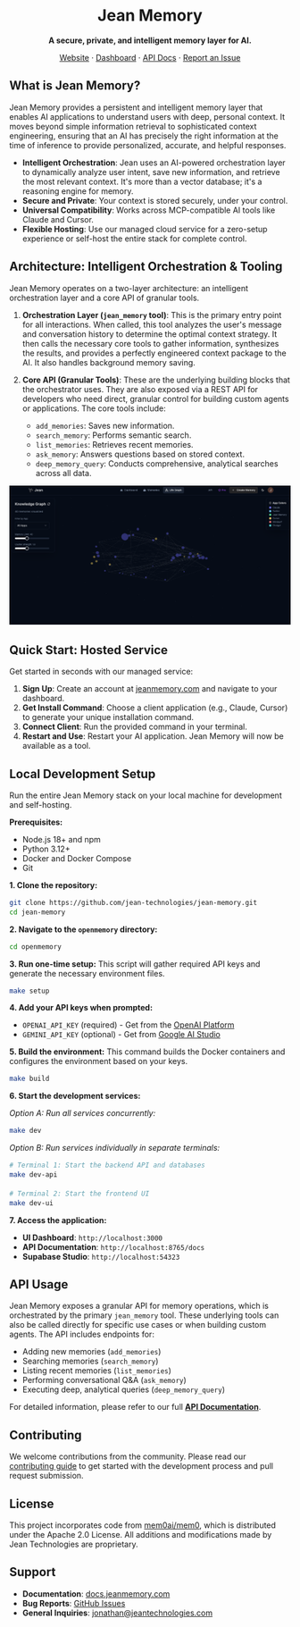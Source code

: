 <h1 align="center">Jean Memory</h1>

<p align="center">
  <strong>A secure, private, and intelligent memory layer for AI.</strong>
</p>

<p align="center">
  <a href="https://jeanmemory.com">Website</a>
  ·
  <a href="https://jeanmemory.com/dashboard-new">Dashboard</a>
  ·
  <a href="https://docs.jeanmemory.com">API Docs</a>
  ·
  <a href="https://github.com/jean-technologies/jean-memory/issues">Report an Issue</a>
</p>

## What is Jean Memory?

Jean Memory provides a persistent and intelligent memory layer that enables AI applications to understand users with deep, personal context. It moves beyond simple information retrieval to sophisticated context engineering, ensuring that an AI has precisely the right information at the time of inference to provide personalized, accurate, and helpful responses.

- **Intelligent Orchestration**: Jean uses an AI-powered orchestration layer to dynamically analyze user intent, save new information, and retrieve the most relevant context. It's more than a vector database; it's a reasoning engine for memory.
- **Secure and Private**: Your context is stored securely, under your control.
- **Universal Compatibility**: Works across MCP-compatible AI tools like Claude and Cursor.
- **Flexible Hosting**: Use our managed cloud service for a zero-setup experience or self-host the entire stack for complete control.

## Architecture: Intelligent Orchestration & Tooling

Jean Memory operates on a two-layer architecture: an intelligent orchestration layer and a core API of granular tools.

1.  **Orchestration Layer (`jean_memory` tool)**: This is the primary entry point for all interactions. When called, this tool analyzes the user's message and conversation history to determine the optimal context strategy. It then calls the necessary core tools to gather information, synthesizes the results, and provides a perfectly engineered context package to the AI. It also handles background memory saving.

2.  **Core API (Granular Tools)**: These are the underlying building blocks that the orchestrator uses. They are also exposed via a REST API for developers who need direct, granular control for building custom agents or applications. The core tools include:
    - `add_memories`: Saves new information.
    - `search_memory`: Performs semantic search.
    - `list_memories`: Retrieves recent memories.
    - `ask_memory`: Answers questions based on stored context.
    - `deep_memory_query`: Conducts comprehensive, analytical searches across all data.

<p align="center">
  <img src="/openmemory/ui/public/og-image.png" width="600px" alt="Jean Memory Knowledge Graph">
</p>

## Quick Start: Hosted Service

Get started in seconds with our managed service:

1.  **Sign Up**: Create an account at [jeanmemory.com](https://jeanmemory.com) and navigate to your dashboard.
2.  **Get Install Command**: Choose a client application (e.g., Claude, Cursor) to generate your unique installation command.
3.  **Connect Client**: Run the provided command in your terminal.
4.  **Restart and Use**: Restart your AI application. Jean Memory will now be available as a tool.

## Local Development Setup

Run the entire Jean Memory stack on your local machine for development and self-hosting.

**Prerequisites:**
- Node.js 18+ and npm
- Python 3.12+
- Docker and Docker Compose
- Git

**1. Clone the repository:**
```bash
git clone https://github.com/jean-technologies/jean-memory.git
cd jean-memory
```

**2. Navigate to the `openmemory` directory:**
```bash
cd openmemory
```

**3. Run one-time setup:**
This script will gather required API keys and generate the necessary environment files.
```bash
make setup
```

**4. Add your API keys when prompted:**
- `OPENAI_API_KEY` (required) - Get from the [OpenAI Platform](https://platform.openai.com/api-keys)
- `GEMINI_API_KEY` (optional) - Get from [Google AI Studio](https://makersuite.google.com/app/apikey)

**5. Build the environment:**
This command builds the Docker containers and configures the environment based on your keys.
```bash
make build
```

**6. Start the development services:**

*Option A: Run all services concurrently:*
```bash
make dev
```

*Option B: Run services individually in separate terminals:*
```bash
# Terminal 1: Start the backend API and databases
make dev-api

# Terminal 2: Start the frontend UI
make dev-ui
```

**7. Access the application:**
- **UI Dashboard**: `http://localhost:3000`
- **API Documentation**: `http://localhost:8765/docs`
- **Supabase Studio**: `http://localhost:54323`

## API Usage

Jean Memory exposes a granular API for memory operations, which is orchestrated by the primary `jean_memory` tool. These underlying tools can also be called directly for specific use cases or when building custom agents. The API includes endpoints for:

- Adding new memories (`add_memories`)
- Searching memories (`search_memory`)
- Listing recent memories (`list_memories`)
- Performing conversational Q&A (`ask_memory`)
- Executing deep, analytical queries (`deep_memory_query`)

For detailed information, please refer to our full **[API Documentation](https://docs.jeanmemory.com)**.

## Contributing

We welcome contributions from the community. Please read our [contributing guide](docs/contributing/CONTRIBUTING.md) to get started with the development process and pull request submission.

## License

This project incorporates code from [mem0ai/mem0](https://github.com/mem0ai/mem0), which is distributed under the Apache 2.0 License. All additions and modifications made by Jean Technologies are proprietary.

## Support

- **Documentation**: [docs.jeanmemory.com](https://docs.jeanmemory.com)
- **Bug Reports**: [GitHub Issues](https://github.com/jean-technologies/jean-memory/issues)
- **General Inquiries**: [jonathan@jeantechnologies.com](mailto:jonathan@jeantechnologies.com)
